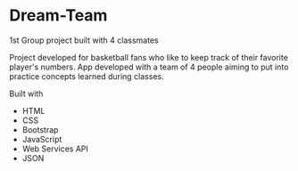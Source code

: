 # Dream-Team
1st Group project built with 4 classmates

Project developed for basketball fans who like to keep track of their favorite player's numbers.
App developed with a team of 4 people aiming to put into practice concepts learned during classes.

Built with 
* HTML
* CSS
* Bootstrap
* JavaScript
* Web Services API
* JSON



